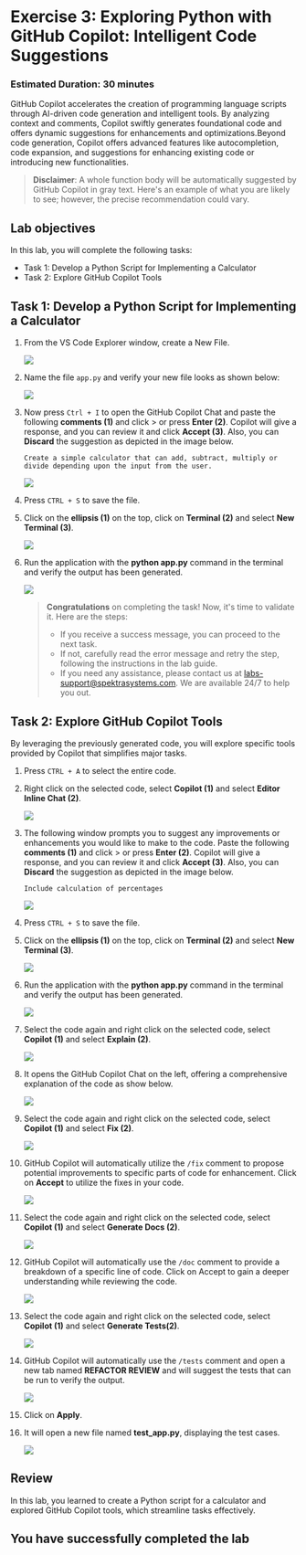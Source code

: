 # Exercise 3: Exploring Python with GitHub Copilot: Intelligent Code Suggestions

### Estimated Duration: 30 minutes

GitHub Copilot accelerates the creation of programming language scripts through AI-driven code generation and intelligent tools. By analyzing context and comments, Copilot swiftly generates foundational code and offers dynamic suggestions for enhancements and optimizations.Beyond code generation, Copilot offers advanced features like autocompletion, code expansion, and suggestions for enhancing existing code or introducing new functionalities. 

>**Disclaimer**: A whole function body will be automatically suggested by GitHub Copilot in gray text. Here's an example of what you are likely to see; however, the precise recommendation could vary.

## Lab objectives

In this lab, you will complete the following tasks:

- Task 1:  Develop a Python Script for Implementing a Calculator
- Task 2: Explore GitHub Copilot Tools

## Task 1:  Develop a Python Script for Implementing a Calculator

1. From the VS Code Explorer window, create a New File.

   ![](../media/py10.png)

1. Name the file `app.py` and verify your new file looks as shown below:

   ![](../media/app1.png)

1. Now press `Ctrl + I` to open the GitHub Copilot Chat and paste the following **comments (1)** and click > or press **Enter (2)**. Copilot will give a response, and you can review it and click **Accept (3)**. Also, you can **Discard** the suggestion as depicted in the image below.
   
   ```
   Create a simple calculator that can add, subtract, multiply or divide depending upon the input from the user.
   ```

   ![](../media/hub66.png)

1. Press `CTRL + S` to save the file.

1. Click on the **ellipsis (1)** on the top, click on **Terminal (2)** and select **New Terminal (3)**.

   ![](../media/openterminal.png)

1. Run the application with the **python app.py** command in the terminal and verify the output has been generated.

   ![](../media/image.png)   

      > **Congratulations** on completing the task! Now, it's time to validate it. Here are the steps:
      > - If you receive a success message, you can proceed to the next task.
      > - If not, carefully read the error message and retry the step, following the instructions in the lab guide. 
      > - If you need any assistance, please contact us at labs-support@spektrasystems.com. We are available 24/7 to help you out.

      <validation step="95754ad8-7b5c-486d-8e7c-d034df03ff1b" />

## Task 2: Explore GitHub Copilot Tools

By leveraging the previously generated code, you will explore specific tools provided by Copilot that simplifies major tasks.

1. Press `CTRL + A` to select the entire code.

1. Right click on the selected code, select **Copilot (1)** and select **Editor Inline Chat (2)**.

      ![](../media/app.py.png)

1. The following window prompts you to suggest any improvements or enhancements you would like to make to the code. Paste the following **comments (1)** and click > or press **Enter (2)**. Copilot will give a response, and you can review it and click **Accept (3)**. Also, you can **Discard** the suggestion as depicted in the image below.

   ```
   Include calculation of percentages
   ```
   
   ![](../media/py4.png)

1. Press `CTRL + S` to save the file.

1. Click on the **ellipsis (1)** on the top, click on **Terminal (2)** and select **New Terminal (3)**.

      ![](../media/openterminal.png)
   
1. Run the application with the **python app.py** command in the terminal and verify the output has been generated.

      ![](../media/pythonapp.png)

1. Select the code again and right click on the selected code, select **Copilot (1)** and select **Explain (2)**.

   ![](../media/explain.png)

1. It opens the GitHub Copilot Chat on the left, offering a comprehensive explanation of the code as show below.

      ![](../media/hub65.png)

1. Select the code again and right click on the selected code, select **Copilot (1)** and select **Fix (2)**.

   ![](../media/fix.png)

1. GitHub Copilot will automatically utilize the `/fix` comment to propose potential improvements to specific parts of code for enhancement. Click on **Accept** to utilize the fixes in your code.

      ![](../media/py7.png)

1. Select the code again and right click on the selected code, select **Copilot (1)** and select **Generate Docs (2)**.

      ![](../media/docs.png)

1. GitHub Copilot will automatically use the `/doc` comment to provide a breakdown of a specific line of code. Click on Accept to gain a deeper understanding while reviewing the code.

      ![](../media/py8.png)

1. Select the code again and right click on the selected code, select **Copilot (1)** and select **Generate Tests(2)**.

      ![](../media/tests1.png)

1. GitHub Copilot will automatically use the `/tests` comment and open a new tab named **REFACTOR REVIEW** and will suggest the tests that can be run to verify the output.

      ![](../media/app3.png)

1. Click on **Apply**.

1. It will open a new file named **test_app.py**, displaying the test cases.

      ![](../media/testapp7.png)

## Review
In this lab, you learned to create a Python script for a calculator and explored GitHub Copilot tools, which streamline tasks effectively.
  
## You have successfully completed the lab
